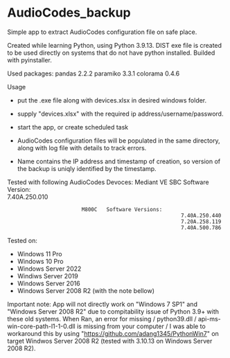 # AudioCodes_backup
Simple app to extract AudioCodes configuration file on safe place.

Created while learning Python, using Python 3.9.13.
DIST exe file is created to be used directly on systems that do not have python installed. Builded with pyinstaller.

Used packages:
pandas 2.2.2
paramiko 3.3.1
colorama 0.4.6

Usage
- put the .exe file along with devices.xlsx in desired windows folder.
- supply "devices.xlsx" with the required ip address/username/password.
- start the app, or create scheduled task

- AudioCodes configuration files will be populated in the same directory, along with log file with details to track errors.
- Name contains the IP address and timestamp of creation, so version of the backup is uniqly identified by the timestamp.

Tested with following AudioCodes Devoces:
                            Mediant VE SBC	Software Version: 	
							                                        7.40A.250.010


                            M800C	Software Versions:	
							                                7.40A.250.440
							                                7.20A.258.119
							                                7.40A.500.786

Tested on:
  - Windows 11 Pro
  - Windows 10 Pro
  - Windows Server 2022
  - Windiws Server 2019
  - Windows Server 2016
  - Windows Server 2008 R2 (with the note bellow)


Important note:
App will not directly work on "Windows 7 SP1" and "Windows Server 2008 R2" due to compitability issue of Python 3.9+ with these old systems.
When Ran, an error for missing  / python39.dll / api-ms-win-core-path-l1-1-0.dll is missing from your computer /
I was able to workaround this by using "https://github.com/adang1345/PythonWin7" on target Windwos Server 2008 R2 (tested with 3.10.13 on Windows Server 2008 R2).
